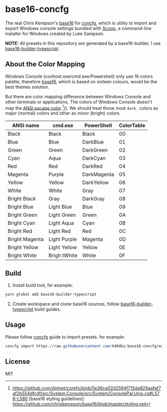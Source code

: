 base16-concfg
=============

The real Chris Kempson's [base16](https://github.com/chriskempson/base16)
for [concfg](https://github.com/lukesampson/concfg),
which is utility to import and export Windows console settings bundled with
[Scoop](https://github.com/lukesampson/scoop),
a command-line installer for Windows created by Luke Sampson.

**NOTE:** All presets in this repository are generated by a base16-builder,
I use [base16-builder-typescript]().

About the Color Mapping
-----------------------

Windows Console (conhost.exe/cmd.exe/Powershell) only use 16 colors palette,
therefore [base16](http://chriskempson.com/projects/base16/),
which is based on sixteen colours, would be the best themes solution.

But there are color mapping difference between Windows Console and other terminals or applications.
The colors of Windows Console doesn't map the [ANSI escape color]() [^1]().
We should treat those most `dark_` colors as major (normal) colors and 
other as minor (bright) colors.

| ANSI name      | cmd.exe      | PowerShell  | ColorTable |
|----------------|--------------|-------------|------------|
| Black          | Black        | Black       | 00         |
| Blue           | Blue         | DarkBlue    | 01         |
| Green          | Green        | DarkGreen   | 02         |
| Cyan           | Aqua         | DarkCyan    | 03         |
| Red            | Red          | DarkRed     | 04         |
| Magenta        | Purple       | DarkMagenta | 05         |
| Yellow         | Yellow       | DarkYellow  | 06         |
| White          | White        | Gray        | 07         |
| Bright Black   | Gray         | DarkGray    | 08         |
| Bright Blue    | Light Blue   | Blue        | 09         |
| Bright Green   | Light Green  | Green       | 0A         |
| Bright Cyan    | Light Aqua   | Cyan        | 0B         |
| Bright Red     | Light Red    | Red         | 0C         |
| Bright Magenta | Light Purple | Magenta     | 0D         |
| Bright Yellow  | Light Yellow | Yellow      | 0E         |
| Bright White   | Brigh tWhite | White       | 0F         |

Build
-----

1. Install build tool, for example:

``` powershell
yarn global add base16-builder-typescript
```

2. Create workspace and clone base16 sources, follow [base16-builder-typescript]() build guides.

Usage
-----

Please follow [concfg](https://github.com/lukesampson/concfg) guide to import presets. for example:

``` powershell
concfg import https://raw.githubusercontent.com/h404bi/base16-concfg/master/presets/base16-solarized-dark.json
```

License
-------

MIT

[base16-builder-typescript]: https://github.com/golf1052/base16-builder-typescript
[ANSI escape color]: https://en.wikipedia.org/wiki/ANSI_escape_code#Colors
[^1]: https://github.com/dotnet/corefx/blob/5e36ca02d2594f715da829aafaf7af2b554dfcdf/src/System.Console/src/System/ConsolePal.Unix.cs#L578-L580
[base16 styling guidelines]: https://github.com/chriskempson/base16/blob/master/styling.md
